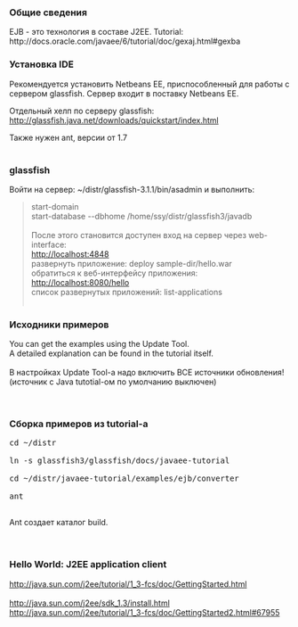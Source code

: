 <h3>Общие сведения</h3>
EJB - это технология в составе J2EE.
Tutorial: http://docs.oracle.com/javaee/6/tutorial/doc/gexaj.html#gexba


<h3>Установка IDE</h3>

Рекомендуется установить Netbeans EE, приспособленный для работы с сервером glassfish. Сервер входит в поставку Netbeans EE.

Отдельный хелп по серверу glassfish:<br>
<a href='http://glassfish.java.net/downloads/quickstart/index.html'>http://glassfish.java.net/downloads/quickstart/index.html</a>

Также нужен ant, версии от 1.7<br>
<br>
<h3>glassfish </h3>
Войти на сервер: ~/distr/glassfish-3.1.1/bin/asadmin и выполнить:<br>
<blockquote>start-domain<br>
start-database --dbhome /home/ssy/distr/glassfish3/javadb<br>
<br>
После этого становится доступен вход на сервер через web-interface:<br>
<a href='http://localhost:4848'>http://localhost:4848</a>
<br>
развернуть приложение: deploy sample-dir/hello.war<br>
обратиться к веб-интерфейсу приложения: <a href='http://localhost:8080/hello'>http://localhost:8080/hello</a><br>
список развернутых приложений: list-applications<br>
<br></blockquote>


<h3>Исходники примеров </h3>

You can get the examples using the Update Tool.<br>
A detailed explanation can be found in the tutorial itself.<br>
<br>
В настройках Update Tool-а надо включить ВСЕ источники обновления!<br>
(источник с Java tutotial-ом по умолчанию выключен)<br>
<br>
<br>
<h3>Сборка примеров из tutorial-a</h3>
<pre>
cd ~/distr<br>
ln -s glassfish3/glassfish/docs/javaee-tutorial<br>
cd ~/distr/javaee-tutorial/examples/ejb/converter<br>
ant<br>
</pre>
Ant создает каталог build.<br>
<br>
<br>
<h3>Hello World: J2EE application client</h3>

<a href='http://java.sun.com/j2ee/tutorial/1_3-fcs/doc/GettingStarted.html'>http://java.sun.com/j2ee/tutorial/1_3-fcs/doc/GettingStarted.html</a>
<br>
<br>
<a href='http://java.sun.com/j2ee/sdk_1.3/install.html'>http://java.sun.com/j2ee/sdk_1.3/install.html</a>
<a href='http://java.sun.com/j2ee/tutorial/1_3-fcs/doc/GettingStarted2.html#67955'>http://java.sun.com/j2ee/tutorial/1_3-fcs/doc/GettingStarted2.html#67955</a>